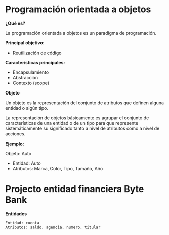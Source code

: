 # Programación orientada a objetos

**¿Qué es?**

La programación orientada a objetos es un paradigma de programación.

**Principal objetivo:**

- Reutilización de código

**Características principales:**

- Encapsulamiento
- Abstracción
- Contexto (scope)

**Objeto**

Un objeto es la representación del conjunto de atributos que definen alguna entidad o algún tipo.

La representación de objetos básicamente es agrupar el conjunto de características de una entidad o de un tipo para que
represente sistemáticamente su significado tanto a nivel de atributos como a nivel de acciones.

**Ejemplo:**

Objeto: Auto

- Entidad: Auto
- Atributos: Marca, Color, Tipo, Tamaño, Año

# Projecto entidad financiera Byte Bank

**Entidades**
	
    Entidad: cuenta
	Atributos: saldo, agencia, numero, titular
